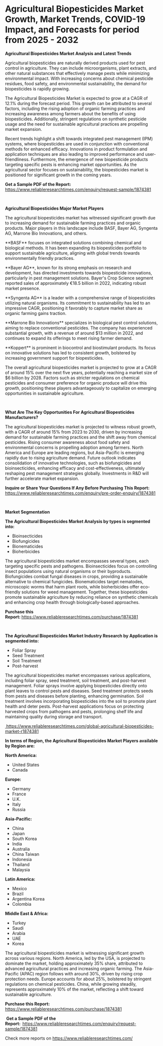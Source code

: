 <p><h1>Agricultural Biopesticides Market Growth, Market Trends, COVID-19 Impact, and Forecasts for period from 2025 - 2032</h1></p><p><strong>Agricultural Biopesticides Market Analysis and Latest Trends</strong></p>
<p><p>Agricultural biopesticides are naturally derived products used for pest control in agriculture. They can include microorganisms, plant extracts, and other natural substances that effectively manage pests while minimizing environmental impact. With increasing concerns about chemical pesticide residues, food safety, and environmental sustainability, the demand for biopesticides is rapidly growing.</p><p>The Agricultural Biopesticides Market is expected to grow at a CAGR of 12.1% during the forecast period. This growth can be attributed to several factors, including the rising adoption of organic farming practices and increasing awareness among farmers about the benefits of using biopesticides. Additionally, stringent regulations on synthetic pesticide usage and the need for sustainable agricultural practices are propelling market expansion.</p><p>Recent trends highlight a shift towards integrated pest management (IPM) systems, where biopesticides are used in conjunction with conventional methods for enhanced efficacy. Innovations in product formulation and application techniques are also leading to improved performance and user-friendliness. Furthermore, the emergence of new biopesticide products targeting specific pests is enhancing market opportunities. As the agricultural sector focuses on sustainability, the biopesticides market is positioned for significant growth in the coming years.</p></p>
<p><strong>Get a Sample PDF of the Report:&nbsp;</strong> <a href="https://www.reliableresearchtimes.com/enquiry/request-sample/1874381?utm_campaign=3206&utm_medium=2&utm_source=Github&utm_content=ia&utm_term=30032025&utm_id=agricultural-biopesticides">https://www.reliableresearchtimes.com/enquiry/request-sample/1874381</a></p>
<p>&nbsp;</p>
<p><strong>Agricultural Biopesticides Major Market Players</strong></p>
<p><p>The agricultural biopesticides market has witnessed significant growth due to increasing demand for sustainable farming practices and organic products. Major players in this landscape include BASF, Bayer AG, Syngenta AG, Marrone Bio Innovations, and others.</p><p>**BASF** focuses on integrated solutions combining chemical and biological methods. It has been expanding its biopesticides portfolio to support sustainable agriculture, aligning with global trends towards environmentally friendly practices. </p><p>**Bayer AG**, known for its strong emphasis on research and development, has directed investments towards biopesticide innovations, particularly in pest management solutions. Bayer's Crop Science segment reported sales of approximately €18.5 billion in 2022, indicating robust market presence. </p><p>**Syngenta AG** is a leader with a comprehensive range of biopesticides utilizing natural organisms. Its commitment to sustainability has led to an impressive CAGR, positioning it favorably to capture market share as organic farming gains traction.</p><p>**Marrone Bio Innovations** specializes in biological pest control solutions, aiming to replace conventional pesticides. The company has experienced substantial growth, with a revenue of around $13 million in 2022, and continues to expand its offerings to meet rising farmer demand.</p><p>**Koppert** is prominent in biocontrol and biostimulant products. Its focus on innovative solutions has led to consistent growth, bolstered by increasing government support for biopesticides.</p><p>The overall agricultural biopesticides market is projected to grow at a CAGR of around 15% over the next five years, potentially reaching a market size of $6 billion by 2028. Factors such as stricter regulations on chemical pesticides and consumer preference for organic produce will drive this growth, positioning these players advantageously to capitalize on emerging opportunities in sustainable agriculture.</p></p>
<p>&nbsp;</p>
<p><strong>What Are The Key Opportunities For Agricultural Biopesticides Manufacturers?</strong></p>
<p><p>The agricultural biopesticides market is projected to witness robust growth, with a CAGR of around 15% from 2023 to 2030, driven by increasing demand for sustainable farming practices and the shift away from chemical pesticides. Rising consumer awareness about food safety and environmental concerns is propelling adoption among farmers. North America and Europe are leading regions, but Asia-Pacific is emerging rapidly due to rising agriculture demand. Future outlook indicates consolidation of innovative technologies, such as biofungicides and bioinsecticides, enhancing efficacy and cost-effectiveness, ultimately reshaping pest management strategies globally. Investments in R&D will further accelerate market expansion.</p></p>
<p><strong>Inquire or Share Your Questions If Any Before Purchasing This Report:</strong> <a href="https://www.reliableresearchtimes.com/enquiry/pre-order-enquiry/1874381?utm_campaign=3206&utm_medium=2&utm_source=Github&utm_content=ia&utm_term=30032025&utm_id=agricultural-biopesticides">https://www.reliableresearchtimes.com/enquiry/pre-order-enquiry/1874381</a></p>
<p>&nbsp;</p>
<p><strong>Market Segmentation</strong></p>
<p><strong>The Agricultural Biopesticides Market Analysis by types is segmented into:</strong></p>
<p><ul><li>Bioinsecticides</li><li>Biofungicides</li><li>Bionematicides</li><li>Bioherbicides</li></ul></p>
<p><p>The agricultural biopesticides market encompasses several types, each targeting specific pests and pathogens. Bioinsecticides focus on controlling insect populations using natural organisms or their byproducts. Biofungicides combat fungal diseases in crops, providing a sustainable alternative to chemical fungicides. Bionematicides target nematodes, microscopic worms that harm plant roots, while bioherbicides offer eco-friendly solutions for weed management. Together, these biopesticides promote sustainable agriculture by reducing reliance on synthetic chemicals and enhancing crop health through biologically-based approaches.</p></p>
<p><strong>Purchase this Report:&nbsp;</strong><a href="https://www.reliableresearchtimes.com/purchase/1874381?utm_campaign=3206&utm_medium=2&utm_source=Github&utm_content=ia&utm_term=30032025&utm_id=agricultural-biopesticides">https://www.reliableresearchtimes.com/purchase/1874381</a></p>
<p>&nbsp;</p>
<p><strong>The Agricultural Biopesticides Market Industry Research by Application is segmented into:</strong></p>
<p><ul><li>Foliar Spray</li><li>Seed Treatment</li><li>Soil Treatment</li><li>Post-harvest</li></ul></p>
<p><p>The agricultural biopesticides market encompasses various applications, including foliar spray, seed treatment, soil treatment, and post-harvest management. Foliar sprays involve applying biopesticides directly onto plant leaves to control pests and diseases. Seed treatment protects seeds from pests and diseases before planting, enhancing germination. Soil treatment involves incorporating biopesticides into the soil to promote plant health and deter pests. Post-harvest applications focus on protecting harvested crops from pathogens and pests, prolonging shelf life and maintaining quality during storage and transport.</p></p>
<p><a href="https://www.reliableresearchtimes.com/global-agricultural-biopesticides-market-r1874381?utm_campaign=3206&utm_medium=2&utm_source=Github&utm_content=ia&utm_term=30032025&utm_id=agricultural-biopesticides">&nbsp;https://www.reliableresearchtimes.com/global-agricultural-biopesticides-market-r1874381</a></p>
<p><strong>In terms of Region, the Agricultural Biopesticides Market Players available by Region are:</strong></p>
<p>
    <p> <strong> North America: </strong>
        <ul>
            <li>United States</li>
            <li>Canada</li>
        </ul>
        </p> 
    <p> <strong> Europe: </strong>
        <ul>
            <li>Germany</li>
            <li>France</li>
            <li>U.K.</li>
            <li>Italy</li>
            <li>Russia</li>
        </ul>
        </p> 
    <p> <strong> Asia-Pacific: </strong>
        <ul>
            <li>China</li>
            <li>Japan</li>
            <li>South Korea</li>
            <li>India</li>
            <li>Australia</li>
            <li>China Taiwan</li>
            <li>Indonesia</li>
            <li>Thailand</li>
            <li>Malaysia</li>
        </ul>
        </p> 
    <p> <strong> Latin America: </strong>
        <ul>
            <li>Mexico</li>
            <li>Brazil</li>
            <li>Argentina Korea</li>
            <li>Colombia</li>
        </ul>
        </p> 
    <p> <strong> Middle East & Africa: </strong>
        <ul>
            <li>Turkey</li>
            <li>Saudi</li>
            <li>Arabia</li>
            <li>UAE</li>
            <li>Korea</li>
        </ul>
    </p>
    </p>
<p><p>The agricultural biopesticides market is witnessing significant growth across various regions. North America, led by the USA, is projected to dominate the market, holding approximately 35% share, attributed to advanced agricultural practices and increasing organic farming. The Asia-Pacific (APAC) region follows with around 30%, driven by rising crop protection needs. Europe accounts for about 25%, bolstered by stringent regulations on chemical pesticides. China, while growing steadily, represents approximately 10% of the market, reflecting a shift toward sustainable agriculture.</p></p>
<p><strong>Purchase this Report: </strong><a href="https://www.reliableresearchtimes.com/purchase/1874381?utm_campaign=3206&utm_medium=2&utm_source=Github&utm_content=ia&utm_term=30032025&utm_id=agricultural-biopesticides">https://www.reliableresearchtimes.com/purchase/1874381</a></p>
<p>&nbsp;<strong>Get a Sample PDF of the Report:&nbsp;&nbsp;</strong><a href="https://www.reliableresearchtimes.com/enquiry/request-sample/1874381?utm_campaign=3206&utm_medium=2&utm_source=Github&utm_content=ia&utm_term=30032025&utm_id=agricultural-biopesticides">https://www.reliableresearchtimes.com/enquiry/request-sample/1874381</a></p>
<p><strong></strong></p>
<p>Check more reports on <a href="https://www.reliableresearchtimes.com/?utm_campaign=3206&utm_medium=2&utm_source=Github&utm_content=ia&utm_term=30032025&utm_id=agricultural-biopesticides">https://www.reliableresearchtimes.com/</a></p>